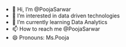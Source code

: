 - 👋 Hi, I’m @PoojaSarwar
- 👀 I’m interested in data driven technologies
- 🌱 I’m currently learning Data Analytics
- 📫 How to reach me @PoojaSarwar
- 😄 Pronouns: Ms.Pooja


<!---
PoojaSarwar/PoojaSarwar is a ✨ special ✨ repository because its `README.md` (this file) appears on your GitHub profile.
You can click the Preview link to take a look at your changes.
--->
